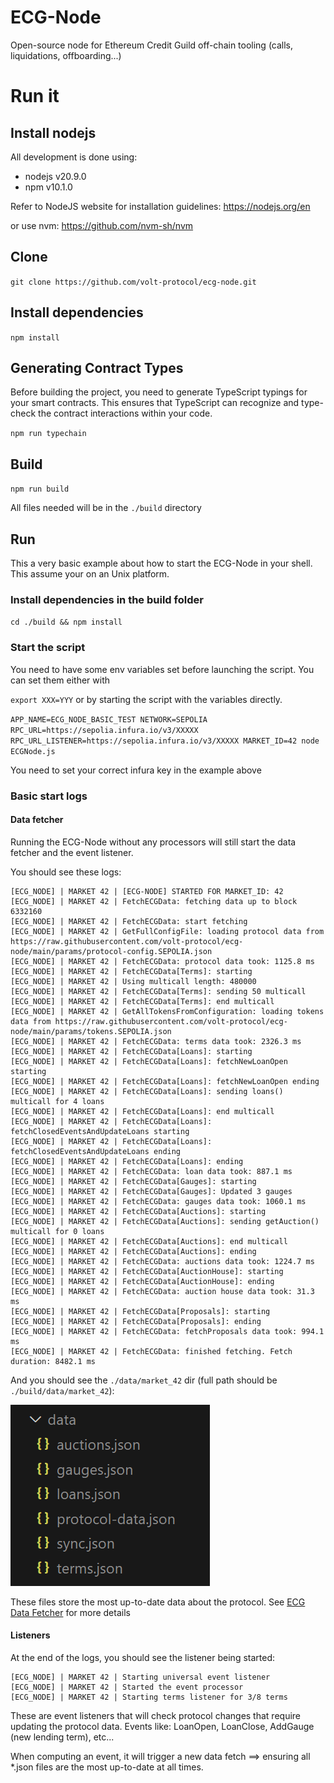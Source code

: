 # ECG-Node

Open-source node for Ethereum Credit Guild off-chain tooling (calls, liquidations, offboarding...) 

# Run it

## Install nodejs

All development is done using:
- nodejs v20.9.0
- npm v10.1.0

Refer to NodeJS website for installation guidelines: https://nodejs.org/en

or use nvm: https://github.com/nvm-sh/nvm

## Clone

`git clone https://github.com/volt-protocol/ecg-node.git`

## Install dependencies

`npm install`

## Generating Contract Types

Before building the project, you need to generate TypeScript typings for your smart contracts. This ensures that TypeScript can recognize and type-check the contract interactions within your code.

`npm run typechain`

## Build

`npm run build`

All files needed will be in the `./build` directory

## Run

This a very basic example about how to start the ECG-Node in your shell. 
This assume your on an Unix platform.

### Install dependencies in the build folder

`cd ./build && npm install`

### Start the script

You need to have some env variables set before launching the script. You can set them either with

`export XXX=YYY` or by starting the script with the variables directly.

`APP_NAME=ECG_NODE_BASIC_TEST NETWORK=SEPOLIA RPC_URL=https://sepolia.infura.io/v3/XXXXX RPC_URL_LISTENER=https://sepolia.infura.io/v3/XXXXX MARKET_ID=42 node ECGNode.js`

You need to set your correct infura key in the example above

### Basic start logs

#### Data fetcher

Running the ECG-Node without any processors will still start the data fetcher and the event listener.

You should see these logs:

```
[ECG_NODE] | MARKET 42 | [ECG-NODE] STARTED FOR MARKET_ID: 42
[ECG_NODE] | MARKET 42 | FetchECGData: fetching data up to block 6332160
[ECG_NODE] | MARKET 42 | FetchECGData: start fetching
[ECG_NODE] | MARKET 42 | GetFullConfigFile: loading protocol data from https://raw.githubusercontent.com/volt-protocol/ecg-node/main/params/protocol-config.SEPOLIA.json
[ECG_NODE] | MARKET 42 | FetchECGData: protocol data took: 1125.8 ms
[ECG_NODE] | MARKET 42 | FetchECGData[Terms]: starting
[ECG_NODE] | MARKET 42 | Using multicall length: 480000
[ECG_NODE] | MARKET 42 | FetchECGData[Terms]: sending 50 multicall
[ECG_NODE] | MARKET 42 | FetchECGData[Terms]: end multicall
[ECG_NODE] | MARKET 42 | GetAllTokensFromConfiguration: loading tokens data from https://raw.githubusercontent.com/volt-protocol/ecg-node/main/params/tokens.SEPOLIA.json
[ECG_NODE] | MARKET 42 | FetchECGData: terms data took: 2326.3 ms
[ECG_NODE] | MARKET 42 | FetchECGData[Loans]: starting
[ECG_NODE] | MARKET 42 | FetchECGData[Loans]: fetchNewLoanOpen starting
[ECG_NODE] | MARKET 42 | FetchECGData[Loans]: fetchNewLoanOpen ending
[ECG_NODE] | MARKET 42 | FetchECGData[Loans]: sending loans() multicall for 4 loans
[ECG_NODE] | MARKET 42 | FetchECGData[Loans]: end multicall
[ECG_NODE] | MARKET 42 | FetchECGData[Loans]: fetchClosedEventsAndUpdateLoans starting
[ECG_NODE] | MARKET 42 | FetchECGData[Loans]: fetchClosedEventsAndUpdateLoans ending
[ECG_NODE] | MARKET 42 | FetchECGData[Loans]: ending
[ECG_NODE] | MARKET 42 | FetchECGData: loan data took: 887.1 ms
[ECG_NODE] | MARKET 42 | FetchECGData[Gauges]: starting
[ECG_NODE] | MARKET 42 | FetchECGData[Gauges]: Updated 3 gauges
[ECG_NODE] | MARKET 42 | FetchECGData: gauges data took: 1060.1 ms
[ECG_NODE] | MARKET 42 | FetchECGData[Auctions]: starting
[ECG_NODE] | MARKET 42 | FetchECGData[Auctions]: sending getAuction() multicall for 0 loans
[ECG_NODE] | MARKET 42 | FetchECGData[Auctions]: end multicall
[ECG_NODE] | MARKET 42 | FetchECGData[Auctions]: ending
[ECG_NODE] | MARKET 42 | FetchECGData: auctions data took: 1224.7 ms
[ECG_NODE] | MARKET 42 | FetchECGData[AuctionHouse]: starting
[ECG_NODE] | MARKET 42 | FetchECGData[AuctionHouse]: ending
[ECG_NODE] | MARKET 42 | FetchECGData: auction house data took: 31.3 ms
[ECG_NODE] | MARKET 42 | FetchECGData[Proposals]: starting
[ECG_NODE] | MARKET 42 | FetchECGData[Proposals]: ending
[ECG_NODE] | MARKET 42 | FetchECGData: fetchProposals data took: 994.1 ms
[ECG_NODE] | MARKET 42 | FetchECGData: finished fetching. Fetch duration: 8482.1 ms
```

And you should see the `./data/market_42` dir (full path should be `./build/data/market_42`):

![data files](./docs/images/data-files.png)

These files store the most up-to-date data about the protocol. See [ECG Data Fetcher](./docs/datafetcher/ecg-data-fetcher.md) for more details

#### Listeners
At the end of the logs, you should see the listener being started:

```
[ECG_NODE] | MARKET 42 | Starting universal event listener
[ECG_NODE] | MARKET 42 | Started the event processor
[ECG_NODE] | MARKET 42 | Starting terms listener for 3/8 terms
```

These are event listeners that will check protocol changes that require updating the protocol data. Events like: LoanOpen, LoanClose, AddGauge (new lending term), etc...

When computing an event, it will trigger a new data fetch ==> ensuring all *.json files are the most up-to-date at all times.
